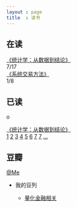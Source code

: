 ```yaml
---
layout : page
title  : 读书
---
```


## 在读

<div class="row">
  	<div class="span3"><a href="http://book.douban.com/subject/2193810/">《统计学：从数据到结论》</a></div>
  	<div class="span4">
  		<div class="controls progress">
      		<div class="bar" style="width: 47%;"></div>7/17
    	</div>
	</div>
</div>

<div class="row">
  	<div class="span3"><a href="http://book.douban.com/subject/1281186/">《系统交易方法》</a></div>
  	<div class="span4">
  		<div class="controls progress">
      		<div class="bar" style="width: 13%;"></div>1/8
    	</div>
	</div>
</div>

## 已读
o
<div class="row">
  	<div class="span3"><a href="http://book.douban.com/subject/2193810/">《统计学：从数据到结论》</a></div>
  	<div class="span9">
			<a class="badge badge-inverse" href="/2013/05/12/statistics_intro_1.html">1</a>
			<a class="badge badge-inverse" href="/2013/05/19/statistics_intro_2.html">2</a>
			<a class="badge badge-inverse" href="/2013/05/31/statistics_intro_3.html">3</a>
      <a class="badge badge-inverse" href="/2013/06/07/statistics_intro_4.html">4</a>
      <a class="badge badge-inverse" href="/2013/07/09/statistics_intro_5.html">5</a>
      <a class="badge badge-inverse" href="/2013/08/02/statistics_intro_6.html">6</a>
      <a class="badge badge-inverse" href="/2013/08/05/statistics_intro_7.html">7</a>
      <a class="badge badge-inverse" href="/2013/09/05/statistics_intro_8.html">7</a>
			<a class="badge" href="#">...</a>
	</div>
</div>


## 豆瓣

[@Me](http://www.douban.com/people/58312900/)

- 我的豆列

  + [量化金融相关](http://book.douban.com/doulist/2500402/)

